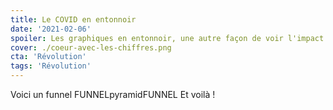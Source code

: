 ```yaml
---
title: Le COVID en entonnoir
date: '2021-02-06'
spoiler: Les graphiques en entonnoir, une autre façon de voir l'impact du COVID
cover: ./coeur-avec-les-chiffres.png
cta: 'Révolution'
tags: 'Révolution'
---
```


Voici un funnel
FUNNELpyramidFUNNEL
Et voilà !
